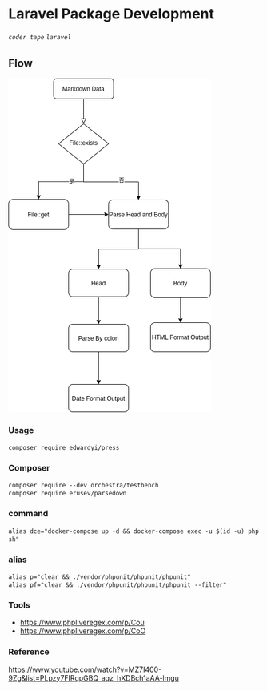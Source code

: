 # Laravel Package Development
###### `coder tape` `laravel`

## Flow

![Flow](https://raw.githubusercontent.com/edwardyi/php-app-docker/laravel-package-development/flow.png)

### Usage

```cmd=
composer require edwardyi/press
```

### Composer

```cmd=
composer require --dev orchestra/testbench
composer require erusev/parsedown
```

### command

```cmd=
alias dce="docker-compose up -d && docker-compose exec -u $(id -u) php sh"
```

### alias

```cmd=
alias p="clear && ./vendor/phpunit/phpunit/phpunit"
alias pf="clear && ./vendor/phpunit/phpunit/phpunit --filter"
```

### Tools

* https://www.phpliveregex.com/p/Cou
* https://www.phpliveregex.com/p/CoO

### Reference
https://www.youtube.com/watch?v=MZ7I400-9Zg&list=PLpzy7FIRqpGBQ_aqz_hXDBch1aAA-lmgu